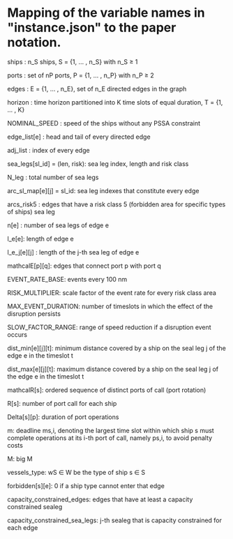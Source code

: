# Mapping of the variable names in "instance.json" to the paper notation.

ships : n_S ships, S = {1, … , n_S} with n_S ≥ 1

ports : set of nP ports, P = {1, … , n_P} with n_P ≥ 2

edges : E = {1, … , n_E}, set of n_E directed edges in the graph

horizon : time horizon partitioned into K time slots of equal duration, T = {1, … , K}

NOMINAL_SPEED : speed of the ships without any PSSA constraint

edge_list[e] : head and tail of every directed edge

adj_list : index of every edge

sea_legs[sl_id] = (len, risk): sea leg index, length and risk class

N_leg : total number of sea legs

arc_sl_map[e][j] = sl_id: sea leg indexes that constitute every edge

arcs_risk5 : edges that have a risk class 5 (forbidden area for specific types of ships) sea leg

n[e] : number of sea legs of edge e

l_e[e]: length of edge e

l_e_j[e][j] : length of the j-th sea leg of edge e

mathcalE[p][q]: edges that connect port p with port q

EVENT_RATE_BASE: events every 100 nm

RISK_MULTIPLIER: scale factor of the event rate for every risk class area

MAX_EVENT_DURATION: number of timeslots in which the effect of the disruption persists

SLOW_FACTOR_RANGE: range of speed reduction if a disruption event occurs

dist_min[e][j][t]: minimum distance covered by a ship on the seal leg j of the edge e in the timeslot t

dist_max[e][j][t]: maximum distance covered by a ship on the seal leg j of the edge e in the timeslot t

mathcalR[s]: ordered sequence of distinct ports of call (port rotation)

R[s]: number of port call for each ship

Delta[s][p]: duration of port operations

m: deadline ms,i, denoting the largest time slot within which ship s must complete operations at its i-th port of call, namely ps,i, to avoid penalty costs

M: big M

vessels_type: wS ∈ W be the type of ship s ∈ S

forbidden[s][e]: 0 if a ship type cannot enter that edge

capacity_constrained_edges: edges that have at least a capacity constrained sealeg

capacity_constrained_sea_legs: j-th sealeg that is capacity constrained for each edge
